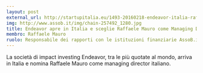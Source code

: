 ```yaml
---
layout: post
external_url: http://startupitalia.eu/1493-20160218-endeavor-italia-raffaele-mauro
img: http://www.assob.it/img/chain-257492_1280.jpg
title: Endeavor apre in Italia e sceglie Raffaele Mauro come Managing Director
membro: Raffaele Mauro
ruolo: Responsabile dei rapporti con le istituzioni finanziarie AssoB.it
---
```

La società di impact investing Endeavor, tra le più quotate al mondo, arriva in Italia e nomina Raffaele Mauro come managing director italiano.
